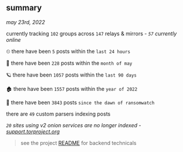 
## summary
_may 23rd, 2022_

currently tracking `102` groups across `147` relays & mirrors - _`57` currently online_

⏲ there have been `5` posts within the `last 24 hours`

🦈 there have been `228` posts within the `month of may`

🪐 there have been `1057` posts within the `last 90 days`

🏚 there have been `1557` posts within the `year of 2022`

🦕 there have been `3843` posts `since the dawn of ransomwatch`

there are `49` custom parsers indexing posts

_`20` sites using v2 onion services are no longer indexed - [support.torproject.org](https://support.torproject.org/onionservices/v2-deprecation/)_

> see the project [README](https://github.com/joshhighet/ransomwatch#ransomwatch--) for backend technicals
